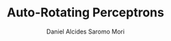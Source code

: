 ---
paperId: 12
author: Daniel Alcides Saromo Mori
publicationauthor: Saromo Mori, D. A.
title: Auto-Rotating Perceptrons 
pdf: Oral_Saromo_Daniel.pdf
poster: --
alt: --
type: Oral
topic: Machine Learning
link: https://research.latinxinai.org/papers/neurips/2019/pdf/Oral_Saromo_Daniel.pdf
conference: neurips
year: 2019
tags: neurips-2019-op
location: Vancouver, Canada
---